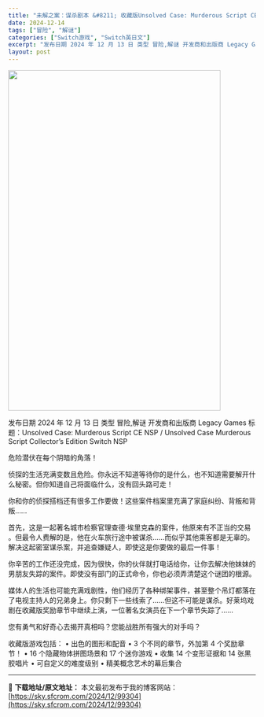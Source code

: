 ```yaml
---
title: "未解之案：谋杀剧本 &#8211; 收藏版Unsolved Case: Murderous Script CE Switch NSP (v1.0.0)英文"
date: 2024-12-14
tags: ["冒险", "解谜"]
categories: ["Switch游戏", "Switch英日文"]
excerpt: "发布日期 2024 年 12 月 13 日 类型 冒险,解谜 开发商和出版商 Legacy Games 标题：Unsolved Case: Murderous Script CE NSP / Unsolved Case Murderous Script Collector’s Edition Swi&hellip;"
layout: post
---
```


<img class="aligncenter size-full wp-image-99305" src="https://sky.sfcrom.com/wp-content/uploads/2024/12/2024121406553974.webp" alt="" width="432" height="692" />

发布日期 2024 年 12 月 13 日
类型 冒险,解谜
开发商和出版商 Legacy Games
标题：Unsolved Case: Murderous Script CE NSP / Unsolved Case Murderous Script Collector’s Edition Switch NSP

危险潜伏在每个阴暗的角落！

侦探的生活充满变数且危险。你永远不知道等待你的是什么，也不知道需要解开什么秘密。但你知道自己将面临什么，没有回头路可走！

你和你的侦探搭档还有很多工作要做！这些案件档案里充满了家庭纠纷、背叛和背叛……

首先，这是一起著名城市检察官理查德·埃里克森的案件，他原来有不正当的交易​​。但最令人费解的是，他在火车旅行途中被谋杀……而似乎其他乘客都是无辜的。解决这起密室谋杀案，并追查嫌疑人，即使这是你要做的最后一件事！

你辛苦的工作还没完成，因为很快，你的伙伴就打电话给你，让你去解决他妹妹的男朋友失踪的案件。即使没有部门的正式命令，你也必须弄清楚这个谜团的根源。

媒体人的生活也可能充满戏剧性，他们经历了各种绑架事件，甚至整个吊灯都落在了电视主持人的兄弟身上。你只剩下一些线索了……但这不可能是谋杀。好莱坞戏剧在收藏版奖励章节中继续上演，一位著名女演员在下一个章节失踪了……

您有勇气和好奇心去揭开真相吗？您能战胜所有强大的对手吗？

收藏版游戏包括：
• 出色的图形和配音
• 3 个不同的章节，外加第 4 个奖励章节！
• 16 个隐藏物体拼图场景和 17 个迷你游戏
• 收集 14 个变形证据和 14 张黑胶唱片
• 可自定义的难度级别
• 精美概念艺术的幕后集合

---
📖 **下载地址/原文地址：** 本文最初发布于我的博客网站：[https://sky.sfcrom.com/2024/12/99304](https://sky.sfcrom.com/2024/12/99304)
